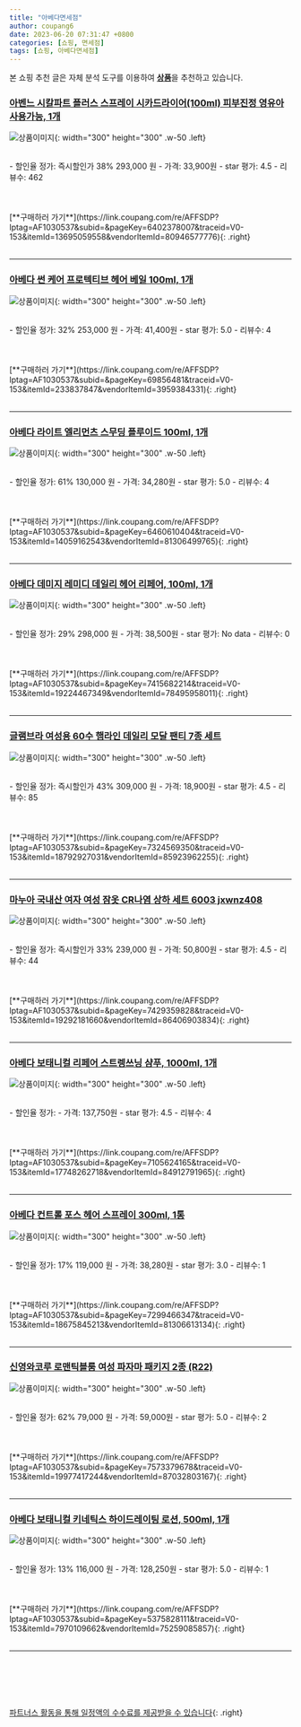 ```yaml
---
title: "아베다면세점"
author: coupang6
date: 2023-06-20 07:31:47 +0800
categories: [쇼핑, 면세점]
tags: [쇼핑, 아베다면세점]
---
```


본 쇼핑 추천 글은 자체 분석 도구를 이용하여 [**상품**](https://link.coupang.com/a/bao1ui)을 추천하고 있습니다.

### [아벤느 시칼파트 플러스 스프레이 시카드라이어(100ml) 피부진정 영유아사용가능, 1개](https://link.coupang.com/re/AFFSDP?lptag=AF1030537&subid=&pageKey=6402378007&traceid=V0-153&itemId=13695059558&vendorItemId=80946577776)

![상품이미지](https://thumbnail8.coupangcdn.com/thumbnails/remote/230x230ex/image/vendor_inventory/b9d2/a592ff1b33bc394014cea0e8dd384d700e61dfe5553fd42f124dd384df4d.jpg){: width="300" height="300" .w-50 .left}


<br>
- 할인율 정가: 즉시할인가 38%  293,000   원
- 가격: 33,900원
- star 평가: 4.5
- 리뷰수: 462
<br>
<br>
<br>
<br>
[**구매하러 가기**](https://link.coupang.com/re/AFFSDP?lptag=AF1030537&subid=&pageKey=6402378007&traceid=V0-153&itemId=13695059558&vendorItemId=80946577776){: .right}
<br>
<br>

---

### [아베다 썬 케어 프로텍티브 헤어 베일 100ml, 1개](https://link.coupang.com/re/AFFSDP?lptag=AF1030537&subid=&pageKey=69856481&traceid=V0-153&itemId=233837847&vendorItemId=3959384331)

![상품이미지](https://thumbnail6.coupangcdn.com/thumbnails/remote/230x230ex/image/vendor_inventory/0f1e/1535a4de39840c856920edc493abe67b38b3a4dde4db19b54acd1e3056e9.jpg){: width="300" height="300" .w-50 .left}


<br>
- 할인율 정가: 32%  253,000   원
- 가격: 41,400원
- star 평가: 5.0
- 리뷰수: 4
<br>
<br>
<br>
<br>
[**구매하러 가기**](https://link.coupang.com/re/AFFSDP?lptag=AF1030537&subid=&pageKey=69856481&traceid=V0-153&itemId=233837847&vendorItemId=3959384331){: .right}
<br>
<br>

---

### [아베다 라이트 엘리먼츠 스무딩 플루이드 100ml, 1개](https://link.coupang.com/re/AFFSDP?lptag=AF1030537&subid=&pageKey=6460610404&traceid=V0-153&itemId=14059162543&vendorItemId=81306499765)

![상품이미지](https://thumbnail8.coupangcdn.com/thumbnails/remote/230x230ex/image/vendor_inventory/2e63/180b5b72cf7aed8807fe1fd1e4b8c27350a87bb166361569957de121f659.jpg){: width="300" height="300" .w-50 .left}


<br>
- 할인율 정가: 61%  130,000   원
- 가격: 34,280원
- star 평가: 5.0
- 리뷰수: 4
<br>
<br>
<br>
<br>
[**구매하러 가기**](https://link.coupang.com/re/AFFSDP?lptag=AF1030537&subid=&pageKey=6460610404&traceid=V0-153&itemId=14059162543&vendorItemId=81306499765){: .right}
<br>
<br>

---

### [아베다 데미지 레미디 데일리 헤어 리페어, 100ml, 1개](https://link.coupang.com/re/AFFSDP?lptag=AF1030537&subid=&pageKey=7415682214&traceid=V0-153&itemId=19224467349&vendorItemId=78495958011)

![상품이미지](https://thumbnail6.coupangcdn.com/thumbnails/remote/230x230ex/image/vendor_inventory/0254/c060507a1c1b5ee4fe689ad0fed76e4e4a38d144c43703d81d4e469327e0.jpg){: width="300" height="300" .w-50 .left}


<br>
- 할인율 정가: 29%  298,000   원
- 가격: 38,500원
- star 평가: No data
- 리뷰수: 0
<br>
<br>
<br>
<br>
[**구매하러 가기**](https://link.coupang.com/re/AFFSDP?lptag=AF1030537&subid=&pageKey=7415682214&traceid=V0-153&itemId=19224467349&vendorItemId=78495958011){: .right}
<br>
<br>

---

### [글램브라 여성용 60수 햄라인 데일리 모달 팬티 7종 세트](https://link.coupang.com/re/AFFSDP?lptag=AF1030537&subid=&pageKey=7324569350&traceid=V0-153&itemId=18792927031&vendorItemId=85923962255)

![상품이미지](https://thumbnail7.coupangcdn.com/thumbnails/remote/230x230ex/image/retail/images/2023/05/09/18/1/f0d632a8-0e66-4a7b-8de5-f2ba42d049b9.jpg){: width="300" height="300" .w-50 .left}


<br>
- 할인율 정가: 즉시할인가 43%  309,000   원
- 가격: 18,900원
- star 평가: 4.5
- 리뷰수: 85
<br>
<br>
<br>
<br>
[**구매하러 가기**](https://link.coupang.com/re/AFFSDP?lptag=AF1030537&subid=&pageKey=7324569350&traceid=V0-153&itemId=18792927031&vendorItemId=85923962255){: .right}
<br>
<br>

---

### [마누아 국내산 여자 여성 잠옷 CR나염 상하 세트 6003 jxwnz408](https://link.coupang.com/re/AFFSDP?lptag=AF1030537&subid=&pageKey=7429359828&traceid=V0-153&itemId=19292181660&vendorItemId=86406903834)

![상품이미지](https://thumbnail7.coupangcdn.com/thumbnails/remote/230x230ex/image/vendor_inventory/bde1/535932a18ec19cc94d0a5b98fac289dff0bd7352480fb642971bb627dced.jpg){: width="300" height="300" .w-50 .left}


<br>
- 할인율 정가: 즉시할인가 33%  239,000   원
- 가격: 50,800원
- star 평가: 4.5
- 리뷰수: 44
<br>
<br>
<br>
<br>
[**구매하러 가기**](https://link.coupang.com/re/AFFSDP?lptag=AF1030537&subid=&pageKey=7429359828&traceid=V0-153&itemId=19292181660&vendorItemId=86406903834){: .right}
<br>
<br>

---

### [아베다 보태니컬 리페어 스트렝쓰닝 샴푸, 1000ml, 1개](https://link.coupang.com/re/AFFSDP?lptag=AF1030537&subid=&pageKey=7105624165&traceid=V0-153&itemId=17748262718&vendorItemId=84912791965)

![상품이미지](https://thumbnail7.coupangcdn.com/thumbnails/remote/230x230ex/image/vendor_inventory/aaa2/1627d1dcdfb26dc02072589b764ee10be719a0cf21cd79d3404a563767b5.jpg){: width="300" height="300" .w-50 .left}


<br>
- 할인율 정가: 
- 가격: 137,750원
- star 평가: 4.5
- 리뷰수: 4
<br>
<br>
<br>
<br>
[**구매하러 가기**](https://link.coupang.com/re/AFFSDP?lptag=AF1030537&subid=&pageKey=7105624165&traceid=V0-153&itemId=17748262718&vendorItemId=84912791965){: .right}
<br>
<br>

---

### [아베다 컨트롤 포스 헤어 스프레이 300ml, 1통](https://link.coupang.com/re/AFFSDP?lptag=AF1030537&subid=&pageKey=7299466347&traceid=V0-153&itemId=18675845213&vendorItemId=81306613134)

![상품이미지](https://thumbnail9.coupangcdn.com/thumbnails/remote/230x230ex/image/vendor_inventory/5c97/3ecf7c7179abd659fc57100a5d52e2dad80fc0658a9e5da6f7254364f42f.jpg){: width="300" height="300" .w-50 .left}


<br>
- 할인율 정가: 17%  119,000   원
- 가격: 38,280원
- star 평가: 3.0
- 리뷰수: 1
<br>
<br>
<br>
<br>
[**구매하러 가기**](https://link.coupang.com/re/AFFSDP?lptag=AF1030537&subid=&pageKey=7299466347&traceid=V0-153&itemId=18675845213&vendorItemId=81306613134){: .right}
<br>
<br>

---

### [신영와코루 로맨틱블룸 여성 파자마 패키지 2종 (R22)](https://link.coupang.com/re/AFFSDP?lptag=AF1030537&subid=&pageKey=7573379678&traceid=V0-153&itemId=19977417244&vendorItemId=87032803167)

![상품이미지](https://thumbnail6.coupangcdn.com/thumbnails/remote/230x230ex/image/vendor_inventory/902e/c70f1b4f6527718bfae3e19da5fd186ee70e2fdb635e6472dfa332e5c2c1.jpg){: width="300" height="300" .w-50 .left}


<br>
- 할인율 정가: 62%  79,000   원
- 가격: 59,000원
- star 평가: 5.0
- 리뷰수: 2
<br>
<br>
<br>
<br>
[**구매하러 가기**](https://link.coupang.com/re/AFFSDP?lptag=AF1030537&subid=&pageKey=7573379678&traceid=V0-153&itemId=19977417244&vendorItemId=87032803167){: .right}
<br>
<br>

---

### [아베다 보태니컬 키네틱스 하이드레이팅 로션, 500ml, 1개](https://link.coupang.com/re/AFFSDP?lptag=AF1030537&subid=&pageKey=5375828111&traceid=V0-153&itemId=7970109662&vendorItemId=75259085857)

![상품이미지](https://thumbnail9.coupangcdn.com/thumbnails/remote/230x230ex/image/retail/images/2626826947155543-e607b5af-8f13-4d47-a695-793af5b34a8c.jpg){: width="300" height="300" .w-50 .left}


<br>
- 할인율 정가: 13%  116,000   원
- 가격: 128,250원
- star 평가: 5.0
- 리뷰수: 1
<br>
<br>
<br>
<br>
[**구매하러 가기**](https://link.coupang.com/re/AFFSDP?lptag=AF1030537&subid=&pageKey=5375828111&traceid=V0-153&itemId=7970109662&vendorItemId=75259085857){: .right}
<br>
<br>

---
<br><br><br><br><br> [파트너스 활동을 통해 일정액의 수수료를 제공받을 수 있습니다](https://link.coupang.com/a/bao1ui){: .right}